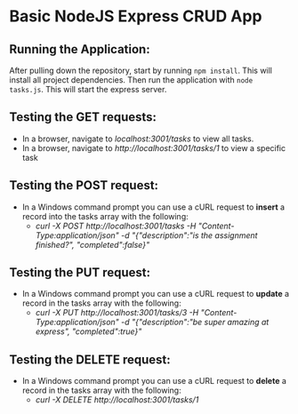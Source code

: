 # Basic NodeJS Express CRUD App

## Running the Application:
After pulling down the repository, start by running `npm install`. This will install all project dependencies. 
Then run the application with `node tasks.js`. This will start the express server. 

## Testing the GET requests:
* In a browser, navigate to *localhost:3001/tasks* to view all tasks.
* In a browser, navigate to *http://localhost:3001/tasks/1* to view a specific task

## Testing the POST request:
* In a Windows command prompt you can use a cURL request to **insert** a record into the tasks array with the following: 
     * *curl -X POST http://localhost:3001/tasks -H "Content-Type:application/json" -d "{\"description\":\"is the assignment finished?\", \"completed\":false}"*

## Testing the PUT request:
* In a Windows command prompt you can use a cURL request to **update** a record in the tasks array with the following: 
     * *curl -X PUT http://localhost:3001/tasks/3 -H "Content-Type:application/json" -d "{\"description\":\"be super amazing at express\", \"completed\":true}"*

## Testing the DELETE request:
* In a Windows command prompt you can use a cURL request to **delete** a record in the tasks array with the following:
     * *curl -X DELETE http://localhost:3001/tasks/1* 
